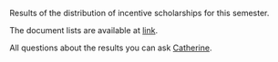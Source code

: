 Results of the distribution of incentive scholarships for this semester.

The document lists are available at [link](https://vk.com/doc24974484_495087245?hash=fe53c4b57cf0a76a8b&dl=c3684bdad878002b5a).

All questions about the results you can ask [Catherine](https://vk.com/pavelevaka).